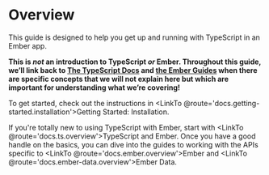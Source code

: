 # Overview

This guide is designed to help you get up and running with TypeScript in an Ember app.

<aside>

**This is *not* an introduction to TypeScript *or* Ember. Throughout this guide, we’ll link back to [The TypeScript Docs](https://www.typescriptlang.org/docs/home.html) and [the Ember Guides](https://guides.emberjs.com/release/) when there are specific concepts that we will not explain here but which are important for understanding what we’re covering!**

</aside>

To get started, check out the instructions in <LinkTo @route='docs.getting-started.installation'>Getting Started: Installation</LinkTo>.

If you're totally new to using TypeScript with Ember, start with <LinkTo @route='docs.ts.overview'>TypeScript and Ember</LinkTo>. Once you have a good handle on the basics, you can dive into the guides to working with the APIs specific to <LinkTo @route='docs.ember.overview'>Ember</LinkTo> and <LinkTo @route='docs.ember-data.overview'>Ember Data</LinkTo>.
